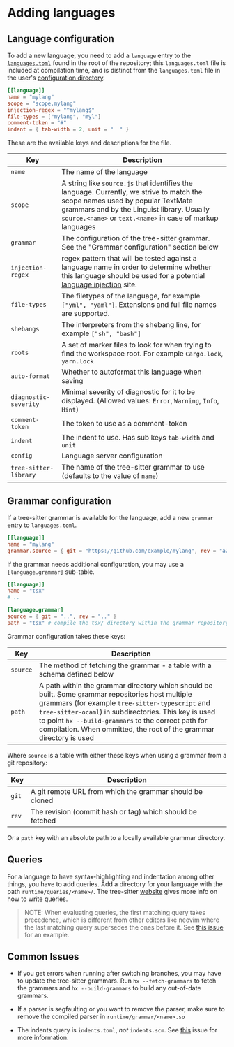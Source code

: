 # Adding languages

## Language configuration

To add a new language, you need to add a `language` entry to the
[`languages.toml`][languages.toml] found in the root of the repository;
this `languages.toml` file is included at compilation time, and is
distinct from the `languages.toml` file in the user's [configuration
directory](../configuration.md).

```toml
[[language]]
name = "mylang"
scope = "scope.mylang"
injection-regex = "^mylang$"
file-types = ["mylang", "myl"]
comment-token = "#"
indent = { tab-width = 2, unit = "  " }
```

These are the available keys and descriptions for the file.

| Key                   | Description                                                   |
| ----                  | -----------                                                   |
| `name`                | The name of the language                                      |
| `scope`               | A string like `source.js` that identifies the language. Currently, we strive to match the scope names used by popular TextMate grammars and by the Linguist library. Usually `source.<name>` or `text.<name>` in case of markup languages |
| `grammar`             | The configuration of the tree-sitter grammar. See the "Grammar configuration" section below |
| `injection-regex`     | regex pattern that will be tested against a language name in order to determine whether this language should be used for a potential [language injection][treesitter-language-injection] site. |
| `file-types`          | The filetypes of the language, for example `["yml", "yaml"]`. Extensions and full file names are supported.  |
| `shebangs`            | The interpreters from the shebang line, for example `["sh", "bash"]` |
| `roots`               | A set of marker files to look for when trying to find the workspace root. For example `Cargo.lock`, `yarn.lock` |
| `auto-format`         | Whether to autoformat this language when saving               |
| `diagnostic-severity` | Minimal severity of diagnostic for it to be displayed. (Allowed values: `Error`, `Warning`, `Info`, `Hint`) |
| `comment-token`       | The token to use as a comment-token                           |
| `indent`              | The indent to use. Has sub keys `tab-width` and `unit`        |
| `config`              | Language server configuration                                 |
| `tree-sitter-library` | The name of the tree-sitter grammar to use (defaults to the value of `name`) |

## Grammar configuration

If a tree-sitter grammar is available for the language, add a new `grammar`
entry to `languages.toml`.

```toml
[[language]]
name = "mylang"
grammar.source = { git = "https://github.com/example/mylang", rev = "a250c4582510ff34767ec3b7dcdd3c24e8c8aa68" }
```

If the grammar needs additional configuration, you may use a `[language.grammar]` sub-table.

```toml
[[language]]
name = "tsx"
# ..

[language.grammar]
source = { git = "..", rev = ".." }
path = "tsx" # compile the tsx/ directory within the grammar repository
```

Grammar configuration takes these keys:

| Key      | Description                                                              |
| ---      | -----------                                                              |
| `source` | The method of fetching the grammar - a table with a schema defined below |
| `path`   | A path within the grammar directory which should be built. Some grammar repositories host multiple grammars (for example `tree-sitter-typescript` and `tree-sitter-ocaml`) in subdirectories. This key is used to point `hx --build-grammars` to the correct path for compilation. When ommitted, the root of the grammar directory is used |

Where `source` is a table with either these keys when using a grammar from a
git repository:

| Key   | Description                                               |
| ---   | -----------                                               |
| `git` | A git remote URL from which the grammar should be cloned  |
| `rev` | The revision (commit hash or tag) which should be fetched |

Or a `path` key with an absolute path to a locally available grammar directory.

## Queries

For a language to have syntax-highlighting and indentation among
other things, you have to add queries. Add a directory for your
language with the path `runtime/queries/<name>/`. The tree-sitter
[website](https://tree-sitter.github.io/tree-sitter/syntax-highlighting#queries)
gives more info on how to write queries.

> NOTE: When evaluating queries, the first matching query takes
precedence, which is different from other editors like neovim where
the last matching query supersedes the ones before it. See
[this issue][neovim-query-precedence] for an example.

## Common Issues

- If you get errors when running after switching branches, you may have to update the tree-sitter grammars. Run `hx --fetch-grammars` to fetch the grammars and `hx --build-grammars` to build any out-of-date grammars.

- If a parser is segfaulting or you want to remove the parser, make sure to remove the compiled parser in `runtime/grammar/<name>.so`

- The indents query is `indents.toml`, *not* `indents.scm`. See [this](https://github.com/helix-editor/helix/issues/114) issue for more information.

[treesitter-language-injection]: https://tree-sitter.github.io/tree-sitter/syntax-highlighting#language-injection
[languages.toml]: https://github.com/helix-editor/helix/blob/master/languages.toml
[neovim-query-precedence]: https://github.com/helix-editor/helix/pull/1170#issuecomment-997294090
